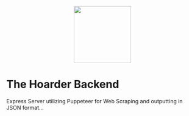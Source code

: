 <p align="center">
<img src="https://res.cloudinary.com/wemakeart/image/upload/v1579742950/the-hoarder/the-hoarder-backend_ugcwkw.png" width=150px height="150px" />
</p>

# The Hoarder Backend

Express Server utilizing Puppeteer for Web Scraping and outputting in JSON format...
